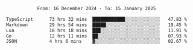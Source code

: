<div align="center">
<p style="text-align: center;">
<!--START_SECTION:waka-->

```txt
From: 16 December 2024 - To: 15 January 2025

TypeScript      73 hrs 32 mins  ████████████░░░░░░░░░░░░░   47.83 %
Markdown        29 hrs 54 mins  █████░░░░░░░░░░░░░░░░░░░░   19.45 %
Lua             18 hrs 18 mins  ███░░░░░░░░░░░░░░░░░░░░░░   11.91 %
Go              12 hrs 11 mins  ██░░░░░░░░░░░░░░░░░░░░░░░   07.93 %
JSON            4 hrs 6 mins    ▓░░░░░░░░░░░░░░░░░░░░░░░░   02.67 %
```

<!--END_SECTION:waka-->
</p>
</div>
